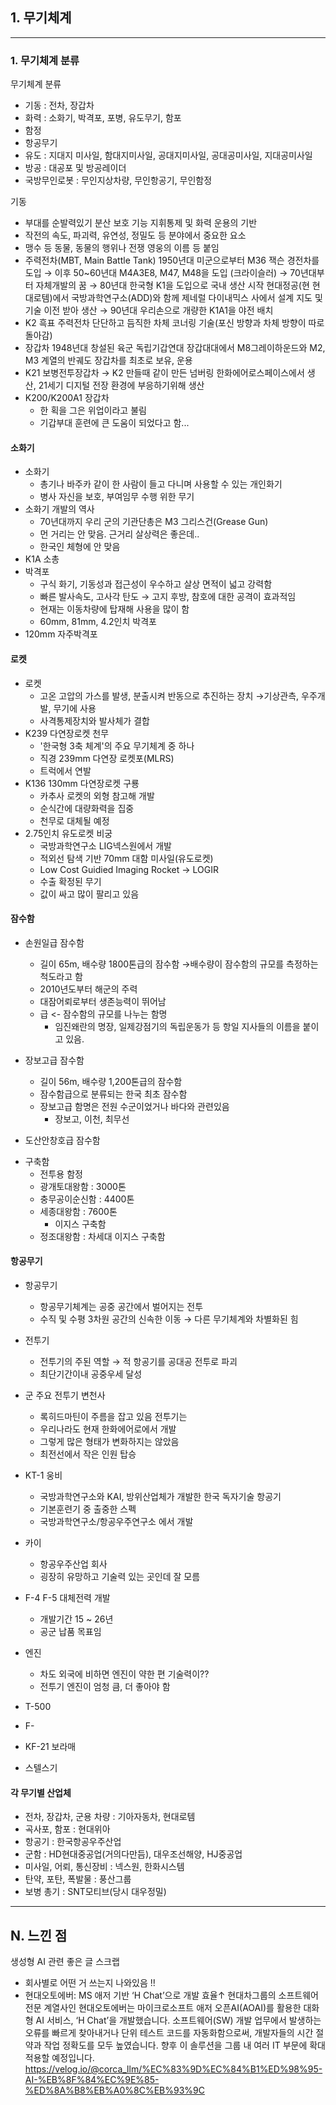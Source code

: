 <h2 id="1-무기체계">1. 무기체계</h2>
<hr />
<h3 id="1-무기체계-분류"><strong>1. 무기체계 분류</strong></h3>
<p>무기체계 분류</p>
<ul>
<li>기동 : 전차, 장갑차</li>
<li>화력 : 소화기, 박격포, 포병, 유도무기, 함포</li>
<li>함정</li>
<li>항공무기</li>
<li>유도 : 지대지 미사일, 함대지미사일, 공대지미사일, 공대공미사일, 지대공미사일</li>
<li>방공 : 대공포 및 방공레이더</li>
<li>국방무인로봇 : 무인지상차량, 무인항공기, 무인함정</li>
</ul>
<p>기동</p>
<ul>
<li>부대를 순발력있기 분산
보호 기능
지휘통제 및 화력 운용의 기반</li>
<li>작전의 속도, 파괴력, 유연성, 정밀도 등 분야에서 중요한 요소</li>
<li>맹수 등 동물, 동물의 행위나 전쟁 영웅의 이름 등 붙임</li>
<li>주력전차(MBT, Main Battle Tank)
1950년대 미군으로부터 M36 잭슨 경전차를 도입
→ 이후 50~60년대 M4A3E8, M47, M48을 도입 (크라이슬러)
→ 70년대부터 자체개발의 꿈
→ 80년대 한국형 K1을 도입으로 국내 생산 시작
현대정공(현 현대로템)에서 국방과학연구소(ADD)와 함께 제네럴 다이내믹스 사에서 설계 지도 및 기술 이전 받아 생산
→ 90년대 우리손으로 개량한 K1A1을 야전 배치</li>
<li>K2 흑표 주력전차
단단하고 듬직한 차체
코너링 기술(포신 방향과 차체 방향이 따로 돌아감)</li>
<li>장갑차
1948년대 창설된 육군 독립기갑연대 장갑대대에서 M8그레이하운드와 M2, M3 계열의 반궤도 장갑차를 최초로 보유, 운용</li>
<li>K21 보병전투장갑차 → K2 만들때 같이 만든 넘버링
한화에어로스페이스에서 생산, 21세기 디지털 전장 환경에 부응하기위해 생산</li>
<li>K200/K200A1 장갑차<ul>
<li>한 획을 그은 위업이라고 불림</li>
<li>기갑부대 훈련에 큰 도움이 되었다고 함...</li>
</ul>
</li>
</ul>
<h4 id="소화기">소화기</h4>
<ul>
<li>소화기<ul>
<li>총기나 바주카 같이 한 사람이 들고 다니며 사용할 수 있는 개인화기</li>
<li>병사 자신을 보호, 부여임무 수행 위한 무기</li>
</ul>
</li>
<li>소화기 개발의 역사<ul>
<li>70년대까지 우리 군의 기관단총은 M3 그리스건(Grease Gun)</li>
<li>먼 거리는 안 맞음. 근거리 살상력은 좋은데..</li>
<li>한국인 체형에 안 맞음</li>
</ul>
</li>
<li>K1A 소총</li>
<li>박격포<ul>
<li>구식 화기, 기동성과 접근성이 우수하고 살상 면적이 넓고 강력함</li>
<li>빠른 발사속도, 고사각 탄도
→ 고지 후방, 참호에 대한 공격이 효과적임</li>
<li>현재는 이동차량에 탑재해 사용을 많이 함</li>
<li>60mm, 81mm, 4.2인치 박격포</li>
</ul>
</li>
<li>120mm 자주박격포</li>
</ul>
<h4 id="로켓">로켓</h4>
<ul>
<li>로켓<ul>
<li>고온 고압의 가스를 발생, 분출시켜 반동으로 추진하는 장치
→기상관측, 우주개발, 무기에 사용</li>
<li>사격통제장치와 발사체가 결합</li>
</ul>
</li>
<li>K239 다연장로켓 천무<ul>
<li>'한국형 3축 체계'의 주요 무기체계 중 하나</li>
<li>직경 239mm 다연장 로켓포(MLRS)</li>
<li>트럭에서 연발</li>
</ul>
</li>
<li>K136 130mm 다연장로켓 구룡<ul>
<li>카추사 로켓의 외형 참고해 개발</li>
<li>순식간에 대량화력을 집중</li>
<li>천무로 대체될 예정</li>
</ul>
</li>
<li>2.75인치 유도로켓 비궁<ul>
<li>국방과학연구소 LIG넥스원에서 개발</li>
<li>적외선 탐색 기반 70mm 대함 미사일(유도로켓)</li>
<li>Low Cost Guidied Imaging Rocket 
→ LOGIR</li>
<li>수출 확정된 무기</li>
<li>값이 싸고 많이 팔리고 있음</li>
</ul>
</li>
</ul>
<h4 id="잠수함">잠수함</h4>
<ul>
<li><p>손원일급 잠수함</p>
<ul>
<li>길이 65m, 배수량 1800톤급의 잠수함
→배수량이 잠수함의 규모를 측정하는 척도라고 함</li>
<li>2010년도부터 해군의 주력</li>
<li>대잠어뢰로부터 생존능력이 뛰어남</li>
<li>급 &lt;- 잠수함의 규모를 나누는 함명<ul>
<li>임진왜란의 명장, 일제강점기의 독립운동가 등 항일 지사들의 이름을 붙이고 있음.</li>
</ul>
</li>
</ul>
</li>
<li><p>장보고급 잠수함</p>
<ul>
<li>길이 56m, 배수량 1,200톤급의 잠수함</li>
<li>잠수함급으로 분류되는 한국 최초 잠수함</li>
<li>장보고급 함명은 전원 수군이었거나 바다와 관련있음<ul>
<li>장보고, 이천, 최무선</li>
</ul>
</li>
</ul>
</li>
<li><p>도산안창호급 잠수함</p>
</li>
</ul>
<ul>
<li>구축함<ul>
<li>전투용 함정</li>
<li>광개토대왕함 : 3000톤</li>
<li>충무공이순신함 : 4400톤</li>
<li>세종대왕함 : 7600톤<ul>
<li>이지스 구축함</li>
</ul>
</li>
<li>정조대왕함 : 차세대 이지스 구축함</li>
</ul>
</li>
</ul>
<h4 id="항공무기">항공무기</h4>
<ul>
<li><p>항공무기</p>
<ul>
<li>항공무기체계는 공중 공간에서 벌어지는 전투</li>
<li>수직 및 수평 3차원 공간의 신속한 이동
→ 다른 무기체계와 차별화된 힘</li>
</ul>
</li>
<li><p>전투기</p>
<ul>
<li>전투기의 주된 역할
→ 적 항공기를 공대공 전투로 파괴</li>
<li>최단기간이내 공중우세 달성</li>
</ul>
</li>
<li><p>군 주요 전투기 변천사</p>
<ul>
<li>록히드마틴이 주름을 잡고 있음 전투기는</li>
<li>우리나라도 현재 한화에어로에서 개발</li>
<li>그렇게 많은 형태가 변화하지는 않았음</li>
<li>최전선에서 작은 인원 탑승</li>
</ul>
</li>
<li><p>KT-1 웅비</p>
<ul>
<li>국방과학연구소와 KAI, 방위산업체가 개발한 한국 독자기술 항공기</li>
<li>기본훈련기 중 출중한 스펙</li>
<li>국방과학연구소/항공우주연구소 에서 개발</li>
</ul>
</li>
<li><p>카이</p>
<ul>
<li>항공우주산업 회사</li>
<li>굉장히 유망하고 기술력 있는 곳인데 잘 모름</li>
</ul>
</li>
<li><p>F-4 F-5 대체전력 개발</p>
<ul>
<li>개발기간 15 ~ 26년</li>
<li>공군 납품 목표임</li>
</ul>
</li>
<li><p>엔진</p>
<ul>
<li>차도 외국에 비하면 엔진이 약한 편 기술력이??</li>
<li>전투기 엔진이 엄청 큼, 더 좋아야 함</li>
</ul>
</li>
<li><p>T-500</p>
</li>
<li><p>F-</p>
</li>
<li><p>KF-21 보라매</p>
</li>
<li><p>스텔스기</p>
</li>
</ul>
<h4 id="각-무기별-산업체">각 무기별 산업체</h4>
<ul>
<li>전차, 장갑차, 군용 차량 : 기아자동차, 현대로템</li>
<li>곡사포, 함포 : 현대위아</li>
<li>항공기 : 한국항공우주산업</li>
<li>군함 : HD현대중공업(거의다만듬), 대우조선해양, HJ중공업</li>
<li>미사일, 어뢰, 통신장비 : 넥스원, 한화시스템</li>
<li>탄약, 포탄, 폭발물 : 풍산그룹</li>
<li>보병 총기 : SNT모티브(당시 대우정밀)</li>
</ul>
<hr />
<h2 id="n-느낀-점">N. 느낀 점</h2>
<p>생성형 AI 관련 좋은 글 스크랩</p>
<ul>
<li>회사별로 어떤 거 쓰는지 나와있음 !!</li>
<li>현대오토에버: MS 애저 기반 ‘H Chat’으로 개발 효율↑
현대차그룹의 소프트웨어 전문 계열사인 현대오토에버는 마이크로소프트 애저 오픈AI(AOAI)를 활용한 대화형 AI 서비스, ‘H Chat’을 개발했습니다. 소프트웨어(SW) 개발 업무에서 발생하는 오류를 빠르게 찾아내거나 단위 테스트 코드를 자동화함으로써, 개발자들의 시간 절약과 작업 정확도를 모두 높였습니다. 향후 이 솔루션을 그룹 내 여러 IT 부문에 확대 적용할 예정입니다.
<a href="https://velog.io/@corca_llm/%EC%83%9D%EC%84%B1%ED%98%95-AI-%EB%8F%84%EC%9E%85-%ED%8A%B8%EB%A0%8C%EB%93%9C">https://velog.io/@corca_llm/%EC%83%9D%EC%84%B1%ED%98%95-AI-%EB%8F%84%EC%9E%85-%ED%8A%B8%EB%A0%8C%EB%93%9C</a></li>
</ul>